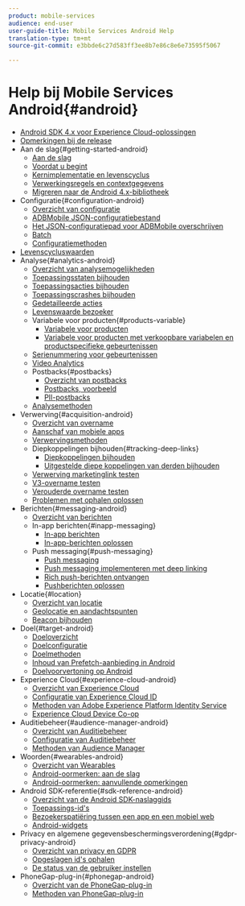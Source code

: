 ```yaml
---
product: mobile-services
audience: end-user
user-guide-title: Mobile Services Android Help
translation-type: tm+mt
source-git-commit: e3bbde6c27d583ff3ee8b7e86c8e6e73595f5067

---
```



# Help bij Mobile Services Android{#android}

+ [Android SDK 4.x voor Experience Cloud-oplossingen](overview.md)
+ [Opmerkingen bij de release](rel-notes.md)
+ Aan de slag{#getting-started-android}
   + [Aan de slag](getting-started/getting-started.md)
   + [Voordat u begint](getting-started/requirements.md)
   + [Kernimplementatie en levenscyclus](getting-started/dev-qs.md)
   + [Verwerkingsregels en contextgegevens](getting-started/proc-rules.md)
   + [Migreren naar de Android 4.x-bibliotheek](getting-started/migration-v3.md)
+ Configuratie{#configuration-android}
   + [Overzicht van configuratie](configuration/configuration.md)
   + [ADBMobile JSON-configuratiebestand](configuration/json-config/json-config.md)
   + [Het JSON-configuratiepad voor ADBMobile overschrijven](configuration/json-config/json-config-remote.md)
   + [Batch](configuration/hit-batching.md)
   + [Configuratiemethoden](configuration/methods.md)
+ [Levenscycluswaarden](metrics.md)
+ Analyse{#analytics-android}
   + [Overzicht van analysemogelijkheden](analytics-main/analytics-main.md)
   + [Toepassingsstaten bijhouden](analytics-main/states.md)
   + [Toepassingsacties bijhouden](analytics-main/actions.md)
   + [Toepassingscrashes bijhouden](analytics-main/crashes.md)
   + [Gedetailleerde acties](analytics-main/timed-actions.md)
   + [Levenswaarde bezoeker](analytics-main/lifetime-value.md)
   + Variabele voor producten{#products-variable}
      + [Variabele voor producten](analytics-main/products/products.md)
      + [Variabele voor producten met verkoopbare variabelen en productspecifieke gebeurtenissen](analytics-main/products/products-variable-evars-events.md)
   + [Serienummering voor gebeurtenissen](analytics-main/event-serialization.md)
   + [Video Analytics](analytics-main/video-qs.md)
   + Postbacks{#postbacks}
      + [Overzicht van postbacks](analytics-main/postbacks/postbacks.md)
      + [Postbacks, voorbeeld](analytics-main/postbacks/postback-example.md)
      + [PII-postbacks](analytics-main/postbacks/c-pii-postbacks.md)
   + [Analysemethoden](analytics-main/analytics-methods.md)
+ Verwerving{#acquisition-android}
   + [Overzicht van overname](acquisition-main/acquisition-main-android.md)
   + [Aanschaf van mobiele apps](acquisition-main/acquisition.md)
   + [Verwervingsmethoden](acquisition-main/acquisition-methods.md)
   + Diepkoppelingen bijhouden{#tracking-deep-links}
      + [Diepkoppelingen bijhouden](acquisition-main/tracking-deep-links/tracking-deep-links.md)
      + [Uitgestelde diepe koppelingen van derden bijhouden](acquisition-main/tracking-deep-links/c-tracking-3rd-party-deferred-deep-links.md)
   + [Verwerving marketinglink testen](acquisition-main/t-testing-marketing-link-acquisition.md)
   + [V3-overname testen](acquisition-main/t-testing-version-3-acquisition.md)
   + [Verouderde overname testen](acquisition-main/t-testing-acquisition.md)
   + [Problemen met ophalen oplossen](acquisition-main/troubleshoot-acquisition-testing.md)
+ Berichten{#messaging-android}
   + [Overzicht van berichten](messaging-main/messaging-main-android.md)
   + In-app berichten{#inapp-messaging}
      + [In-app berichten](messaging-main/messaging/messaging.md)
      + [In-app-berichten oplossen](messaging-main/messaging/in-apps-ts.md)
   + Push messaging{#push-messaging}
      + [Push messaging](messaging-main/push-messaging/push-messaging.md)
      + [Push messaging implementeren met deep linking](messaging-main/push-messaging/t-mob-impl-push-deeplinking-android-4x.md)
      + [Rich push-berichten ontvangen](messaging-main/push-messaging/c-set-up-rich-push-notif-android.md)
      + [Pushberichten oplossen](messaging-main/push-messaging/c-troubleshooting-push-messaging.md)
+ Locatie{#location}
   + [Overzicht van locatie](location/location.md)
   + [Geolocatie en aandachtspunten](location/geo-poi.md)
   + [Beacon bijhouden](location/beacon.md)
+ Doel{#target-android}
   + [Doeloverzicht](target-main/target-main.md)
   + [Doelconfiguratie](target-main/target.md)
   + [Doelmethoden](target-main/c-target-methods.md)
   + [Inhoud van Prefetch-aanbieding in Android](target-main/c-mob-target-prefetch-android.md)
   + [Doelvoorvertoning op Android](target-main/c-mob-target-preview-android.md)
+ Experience Cloud{#experience-cloud-android}
   + [Overzicht van Experience Cloud](c-marketing-cloud/c-marketing-cloud.md)
   + [Configuratie van Experience Cloud ID](c-marketing-cloud/mcvid.md)
   + [Methoden van Adobe Experience Platform Identity Service](c-marketing-cloud/mc-methods.md)
   + [Experience Cloud Device Co-op](c-marketing-cloud/t-mob-mc-device-coop-android-.md)
+ Auditiebeheer{#audience-manager-android}
   + [Overzicht van Auditiebeheer](audience-manager/audience-manager.md)
   + [Configuratie van Auditiebeheer](audience-manager/audiencemgmt.md)
   + [Methoden van Audience Manager](audience-manager/c-audience-manager-methods.md)
+ Woorden{#wearables-android}
   + [Overzicht van Wearables](wearables/wearables.md)
   + [Android-oormerken: aan de slag](wearables/android-wearable.md)
   + [Android-oormerken: aanvullende opmerkingen](wearables/c-android-wearables--additional-notes.md)
+ Android SDK-referentie{#sdk-reference-android}
   + [Overzicht van de Android SDK-naslaggids](/help/android/reference/reference.md)
   + [Toepassings-id&#39;s](/help/android/reference/app-ids.md)
   + [Bezoekerspatiëring tussen een app en een mobiel web](/help/android/reference/hybrid-app.md)
   + [Android-widgets](/help/android/reference/widgets.md)
+ Privacy en algemene gegevensbeschermingsverordening{#gdpr-privacy-android}
   + [Overzicht van privacy en GDPR](c-mob-privacy-gdpr-android/c-mob-privacy-gdpr-android.md)
   + [Opgeslagen id&#39;s ophalen](c-mob-privacy-gdpr-android/c-mob-gdpr-ret-stored-ids-android.md)
   + [De status van de gebruiker instellen](c-mob-privacy-gdpr-android/privacy.md)
+ PhoneGap-plug-in{#phonegap-android}
   + [Overzicht van de PhoneGap-plug-in](phonegap/phonegap.md)
   + [Methoden van PhoneGap-plug-in](phonegap/phonegap-methods.md)
